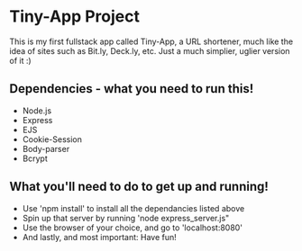 # Tiny-App Project

This is my first fullstack app called Tiny-App, a URL shortener, much like the idea of sites such as Bit.ly, Deck.ly, etc.  Just a much simplier, uglier version of it :)

## Dependencies - what you need to run this!

- Node.js
- Express
- EJS
- Cookie-Session
- Body-parser
- Bcrypt

## What you'll need to do to get up and running!

- Use 'npm install' to install all the dependancies listed above
- Spin up that server by running 'node express_server.js"
- Use the browser of your choice, and go to 'localhost:8080'
- And lastly, and most important: Have fun!